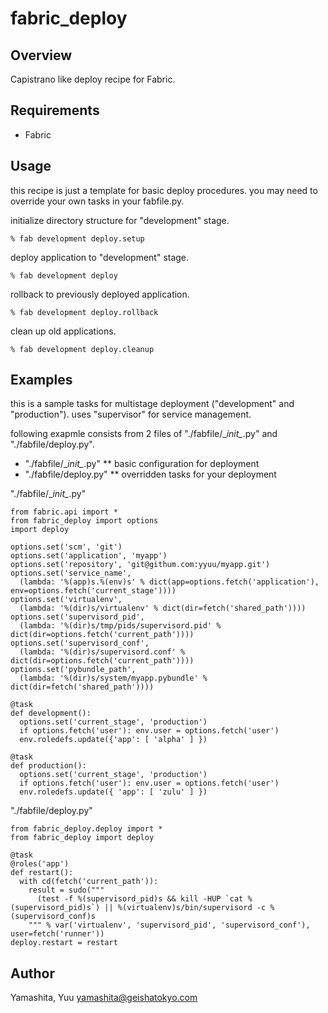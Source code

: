 # fabric_deploy

## Overview

Capistrano like deploy recipe for Fabric.


## Requirements

* Fabric


## Usage

this recipe is just a template for basic deploy procedures.
you may need to override your own tasks in your fabfile.py.

initialize directory structure for "development" stage.

    % fab development deploy.setup

deploy application to "development" stage.

    % fab development deploy

rollback to previously deployed application.

    % fab development deploy.rollback

clean up old applications.

    % fab development deploy.cleanup


## Examples

this is a sample tasks for multistage deployment ("development" and "production").
uses "supervisor" for service management.

following exapmle consists from 2 files of "./fabfile/\__init\__.py" and "./fabfile/deploy.py".

* "./fabfile/\__init\__.py"
** basic configuration for deployment
* "./fabfile/deploy.py"
** overridden tasks for your deployment

"./fabfile/\__init\__.py"

    from fabric.api import *
    from fabric_deploy import options
    import deploy
    
    options.set('scm', 'git')
    options.set('application', 'myapp')
    options.set('repository', 'git@githum.com:yyuu/myapp.git')
    options.set('service_name',
      (lambda: '%(app)s.%(env)s' % dict(app=options.fetch('application'), env=options.fetch('current_stage'))))
    options.set('virtualenv',
      (lambda: '%(dir)s/virtualenv' % dict(dir=fetch('shared_path'))))
    options.set('supervisord_pid',
      (lambda: '%(dir)s/tmp/pids/supervisord.pid' % dict(dir=options.fetch('current_path'))))
    options.set('supervisord_conf',
      (lambda: '%(dir)s/supervisord.conf' % dict(dir=options.fetch('current_path'))))
    options.set('pybundle_path',
      (lambda: '%(dir)s/system/myapp.pybundle' % dict(dir=fetch('shared_path'))))
    
    @task
    def development():
      options.set('current_stage', 'production')
      if options.fetch('user'): env.user = options.fetch('user')
      env.roledefs.update({'app': [ 'alpha' ] })
    
    @task
    def production():
      options.set('current_stage', 'production')
      if options.fetch('user'): env.user = options.fetch('user')
      env.roledefs.update({ 'app': [ 'zulu' ] })


"./fabfile/deploy.py"

    from fabric_deploy.deploy import *
    from fabric_deploy import deploy
    
    @task
    @roles('app')
    def restart():
      with cd(fetch('current_path')):
        result = sudo("""
          (test -f %(supervisord_pid)s && kill -HUP `cat %(supervisord_pid)s`) || %(virtualenv)s/bin/supervisord -c %(supervisord_conf)s
        """ % var('virtualenv', 'supervisord_pid', 'supervisord_conf'), user=fetch('runner'))
    deploy.restart = restart


## Author

Yamashita, Yuu <yamashita@geishatokyo.com>
